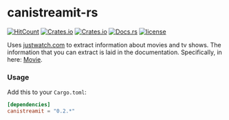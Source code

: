 # canistreamit-rs

[![HitCount](http://hits.dwyl.io/mrrobb/canistreamit-rs.svg)](http://hits.dwyl.io/mrrobb/canistreamit-rs)
[![Crates.io](https://img.shields.io/crates/v/canistreamit)](https://crates.io/crates/canistreamit)
[![Crates.io](https://img.shields.io/crates/d/canistreamit)](https://crates.io/crates/canistreamit)
[![Docs.rs](https://docs.rs/canistreamit/badge.svg)](https://docs.rs/canistreamit/latest/canistreamit)
[![license](https://img.shields.io/badge/license-MIT-blue.svg)](https://github.com/MrRobb/canistreamit-rs/blob/master/LICENSE)

Uses [justwatch.com](https://www.justwatch.com) to extract information about movies and tv shows. The information that you can extract is laid in the documentation. Specifically, in here: [Movie](https://docs.rs/canistreamit/latest/canistreamit/struct.Movie.html). 

### Usage

Add this to your `Cargo.toml`:

```toml
[dependencies]
canistreamit = "0.2.*"
```